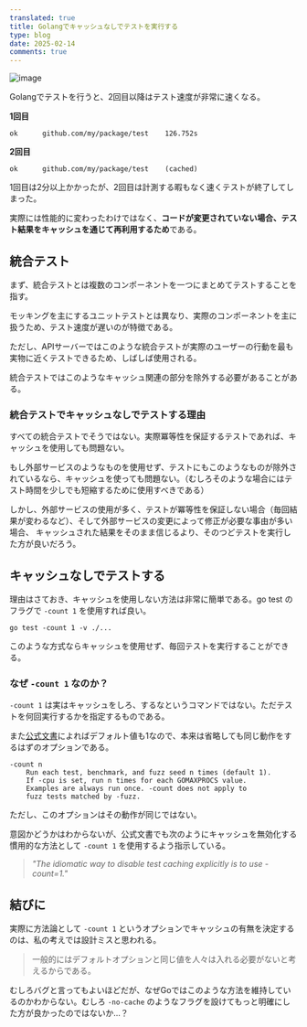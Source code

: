 ```yaml
---
translated: true
title: Golangでキャッシュなしでテストを実行する
type: blog
date: 2025-02-14
comments: true
---
```

![image](/images/go/go-test-without-cache-1739518633592.png)

Golangでテストを行うと、2回目以降はテスト速度が非常に速くなる。

**1回目**
```shell
ok      github.com/my/package/test    126.752s
```
**2回目**
```shell
ok      github.com/my/package/test    (cached)
```
1回目は2分以上かかったが、2回目は計測する暇もなく速くテストが終了してしまった。

実際には性能的に変わったわけではなく、**コードが変更されていない場合、テスト結果をキャッシュを通じて再利用するため**である。

## 統合テスト
まず、統合テストとは複数のコンポーネントを一つにまとめてテストすることを指す。

モッキングを主にするユニットテストとは異なり、実際のコンポーネントを主に扱うため、テスト速度が遅いのが特徴である。

ただし、APIサーバーではこのような統合テストが実際のユーザーの行動を最も実物に近くテストできるため、しばしば使用される。

統合テストではこのようなキャッシュ関連の部分を除外する必要があることがある。

### 統合テストでキャッシュなしでテストする理由
すべての統合テストでそうではない。実際冪等性を保証するテストであれば、キャッシュを使用しても問題ない。

もし外部サービスのようなものを使用せず、テストにもこのようなものが除外されているなら、キャッシュを使っても問題ない。（むしろそのような場合にはテスト時間を少しでも短縮するために使用すべきである）

しかし、外部サービスの使用が多く、テストが冪等性を保証しない場合（毎回結果が変わるなど）、そして外部サービスの変更によって修正が必要な事由が多い場合、
キャッシュされた結果をそのまま信じるより、そのつどテストを実行した方が良いだろう。

## キャッシュなしでテストする
理由はさておき、キャッシュを使用しない方法は非常に簡単である。go test のフラグで `-count 1` を使用すれば良い。
```shell
go test -count 1 -v ./...
```

このような方式ならキャッシュを使用せず、毎回テストを実行することができる。

### なぜ `-count 1` なのか？
`-count 1` は実はキャッシュをしろ、するなというコマンドではない。ただテストを何回実行するかを指定するものである。

また[公式文書](https://pkg.go.dev/cmd/go#hdr-Testing_flags)によればデフォルト値も1なので、本来は省略しても同じ動作をするはずのオプションである。
```
-count n
    Run each test, benchmark, and fuzz seed n times (default 1).
    If -cpu is set, run n times for each GOMAXPROCS value.
    Examples are always run once. -count does not apply to
    fuzz tests matched by -fuzz.
```

ただし、このオプションはその動作が同じではない。

意図かどうかはわからないが、公式文書でも次のようにキャッシュを無効化する慣用的な方法として `-count 1` を使用するよう指示している。
> _"The idiomatic way to disable test caching explicitly is to use -count=1."_

## 結びに
実際に方法論として `-count 1` というオプションでキャッシュの有無を決定するのは、私の考えでは設計ミスと思われる。
> 一般的にはデフォルトオプションと同じ値を人々は入れる必要がないと考えるからである。

むしろバグと言ってもよいほどだが、なぜGoではこのような方法を維持しているのかわからない。むしろ `-no-cache` のようなフラグを設けてもっと明確にした方が良かったのではないか...？

